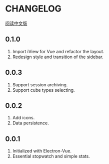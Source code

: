 # CHANGELOG

[阅读中文版](./CHANGELOG_zh-CN.md)

## 0.1.0

1. Import iView for Vue and refactor the layout.
1. Redesign style and transition of the sidebar.

## 0.0.3

1. Support session archiving.
1. Support cube types selecting.

## 0.0.2

1. Add icons.
1. Data persistence.

## 0.0.1

1. Initialized with Electron-Vue.
1. Essential stopwatch and simple stats.
